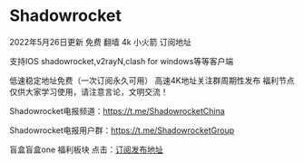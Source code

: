 # Shadowrocket
2022年5月26日更新 免费 翻墙 4k 小火箭 订阅地址 

支持IOS shadowrocket,v2rayN,clash for windows等等客户端

低速稳定地址免费（一次订阅永久可用）
高速4K地址关注群周期性发布
福利节点仅供大家学习使用，请注意言论，文明交流！

Shadowrocket电报频道：https://t.me/ShadowrocketChina

Shadowrocket电报用户群：https://t.me/ShadowrocketGroup

盲盒盲盒one 福利板块 点击：[订阅发布地址](https://bit.ly/3kQRvHC)

